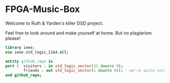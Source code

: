 # FPGA-Music-Box

Welcome to Ruth & Yarden's killer DSD project.

Feel free to look around and make yourself at home. But no plagiarism please!

```vhdl
library ieee;
use ieee.std_logic_1164.all;

entity github_repo is
port (	visitors : in std_logic_vector(31 downto 0);
		friends : out std_logic_vector(1 downto 0)); --we're quite selective
end github_repo;
```

